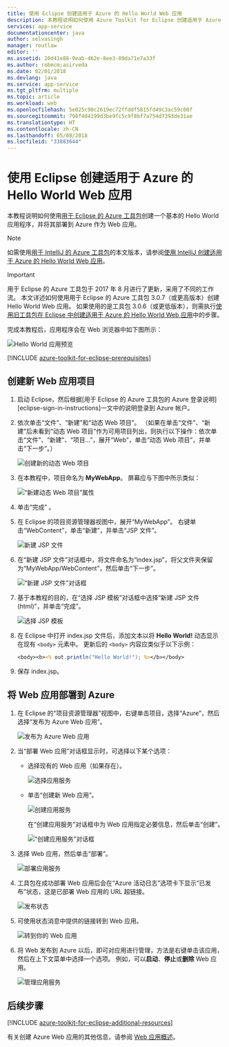 ```yaml
---
title: 使用 Eclipse 创建适用于 Azure 的 Hello World Web 应用
description: 本教程说明如何使用 Azure Toolkit for Eclipse 创建适用于 Azure 的 Hello World Web 应用。
services: app-service
documentationcenter: java
author: selvasingh
manager: routlaw
editor: ''
ms.assetid: 20d41e88-9eab-462e-8ee3-89da71e7a33f
ms.author: robmcm;asirveda
ms.date: 02/01/2018
ms.devlang: java
ms.service: app-service
ms.tgt_pltfrm: multiple
ms.topic: article
ms.workload: web
ms.openlocfilehash: 5e025c90c2619ec72ffddf5815fd49c3ac59c00f
ms.sourcegitcommit: 798f4d4199d3be9fc5c9f8bf7a754d7393de31ae
ms.translationtype: HT
ms.contentlocale: zh-CN
ms.lasthandoff: 05/08/2018
ms.locfileid: "33883644"
---
```

# <a name="create-a-hello-world-web-app-for-azure-using-eclipse"></a>使用 Eclipse 创建适用于 Azure 的 Hello World Web 应用

本教程说明如何使用[用于 Eclipse 的 Azure 工具包]创建一个基本的 Hello World 应用程序，并将其部署到 Azure 作为 Web 应用。

> [!NOTE]
>
> 如需使用[用于 IntelliJ 的 Azure 工具包]的本文版本，请参阅[使用 IntelliJ 创建适用于 Azure 的 Hello World Web 应用][intellij-hello-world]。
>

> [!IMPORTANT]
> 
> 用于 Eclipse 的 Azure 工具包于 2017 年 8 月进行了更新，采用了不同的工作流。 本文详述如何使用用于 Eclipse 的 Azure 工具包 3.0.7（或更高版本）创建 Hello World Web 应用。 如果使用的是工具包 3.0.6（或更低版本），则需执行[使用旧工具包在 Eclipse 中创建适用于 Azure 的 Hello World Web 应用][Legacy Version]中的步骤。
> 

完成本教程后，应用程序会在 Web 浏览器中如下图所示：

![Hello World 应用预览][browse-web-app]

[!INCLUDE [azure-toolkit-for-eclipse-prerequisites](../includes/azure-toolkit-for-eclipse-prerequisites.md)]

## <a name="create-a-new-web-app-project"></a>创建新 Web 应用项目

1. 启动 Eclipse，然后根据[用于 Eclipse 的 Azure 工具包的 Azure 登录说明][eclipse-sign-in-instructions]一文中的说明登录到 Azure 帐户。

1. 依次单击“文件”、“新建”和“动态 Web 项目”。 （如果在单击“文件”、“新建”后未看到“动态 Web 项目”作为可用项目列出，则执行以下操作：依次单击“文件”、“新建”、“项目...”，展开“Web”，单击“动态 Web 项目”，并单击“下一步”。）

   ![创建新的动态 Web 项目][file-new-dynamic-web-project]

2. 在本教程中，项目命名为 **MyWebApp**。 屏幕应与下图中所示类似：
   
   ![“新建动态 Web 项目”属性][dynamic-web-project-properties]

3. 单击“完成” 。

4. 在 Eclipse 的项目资源管理器视图中，展开“MyWebApp”。 右键单击“WebContent”，单击“新建”，并单击“JSP 文件”。

   ![新建 JSP 文件][create-new-jsp-file]

5. 在“新建 JSP 文件”对话框中，将文件命名为“index.jsp”，将父文件夹保留为“MyWebApp/WebContent”，然后单击“下一步”。

   ![“新建 JSP 文件”对话框][new-jsp-file-dialog]

6. 基于本教程的目的，在“选择 JSP 模板”对话框中选择“新建 JSP 文件(html)”，并单击“完成”。

   ![选择 JSP 模板][select-jsp-template]

7. 在 Eclipse 中打开 index.jsp 文件后，添加文本以将 **Hello World!** 动态显示 在现有 `<body>` 元素中。 更新后的 `<body>` 内容应类似于以下示例：
   
   ```jsp
   <body><b><% out.println("Hello World!"); %></b></body>
   ```

8. 保存 index.jsp。

## <a name="deploy-your-web-app-to-azure"></a>将 Web 应用部署到 Azure

1. 在 Eclipse 的“项目资源管理器”视图中，右键单击项目，选择“Azure”，然后选择“发布为 Azure Web 应用”。
   
   ![发布为 Azure Web 应用][publish-as-azure-web-app]

1. 当“部署 Web 应用”对话框显示时，可选择以下某个选项：

   * 选择现有的 Web 应用（如果存在）。

      ![选择应用服务][select-app-service]

   * 单击“创建新 Web 应用”。

      ![创建应用服务][create-app-service]

      在“创建应用服务”对话框中为 Web 应用指定必要信息，然后单击“创建”。

      ![“创建应用服务”对话框][create-app-service-dialog]

1. 选择 Web 应用，然后单击“部署”。

   ![部署应用服务][deploy-app-service]

1. 工具包在成功部署 Web 应用后会在“Azure 活动日志”选项卡下显示“已发布”状态，这是已部署 Web 应用的 URL 超链接。

   ![发布状态][publish-status]

1. 可使用状态消息中提供的链接转到 Web 应用。

   ![转到你的 Web 应用][browse-web-app]

1. 将 Web 发布到 Azure 以后，即可对应用进行管理，方法是右键单击该应用，然后在上下文菜单中选择一个选项。 例如，可以**启动**、**停止**或**删除** Web 应用。

   ![管理应用服务][manage-app-service]

## <a name="next-steps"></a>后续步骤

[!INCLUDE [azure-toolkit-for-eclipse-additional-resources](../includes/azure-toolkit-for-eclipse-additional-resources.md)]

有关创建 Azure Web 应用的其他信息，请参阅 [Web 应用概述]。

<!-- URL List -->

[用于 Eclipse 的 Azure 工具包]: azure-toolkit-for-eclipse.md
[用于 IntelliJ 的 Azure 工具包]: ../intellij/azure-toolkit-for-intellij.md
[intellij-hello-world]: ../intellij/azure-toolkit-for-intellij-create-hello-world-web-app.md
[Web 应用概述]: /azure/app-service/app-service-web-overview
[Apache Tomcat]: http://tomcat.apache.org/
[Jetty]: http://www.eclipse.org/jetty/
[Legacy Version]: azure-toolkit-for-eclipse-create-hello-world-web-app-legacy-version.md

<!-- IMG List -->

[browse-web-app]: ./media/azure-toolkit-for-eclipse-create-hello-world-web-app/browse-web-app.png
[file-new-dynamic-web-project]: ./media/azure-toolkit-for-eclipse-create-hello-world-web-app/file-new-dynamic-web-project.png
[dynamic-web-project-properties]: ./media/azure-toolkit-for-eclipse-create-hello-world-web-app/dynamic-web-project-properties.png
[create-new-jsp-file]: ./media/azure-toolkit-for-eclipse-create-hello-world-web-app/create-new-jsp-file.png
[new-jsp-file-dialog]: ./media/azure-toolkit-for-eclipse-create-hello-world-web-app/new-jsp-file-dialog.png
[select-jsp-template]: ./media/azure-toolkit-for-eclipse-create-hello-world-web-app/select-jsp-template.png
[publish-as-azure-web-app]: ./media/azure-toolkit-for-eclipse-create-hello-world-web-app/publish-as-azure-web-app.png
[deploy-web-app-dialog]: ./media/azure-toolkit-for-eclipse-create-hello-world-web-app/deploy-web-app-dialog.png
[select-app-service]: ./media/azure-toolkit-for-eclipse-create-hello-world-web-app/select-app-service.png
[create-app-service-dialog]: ./media/azure-toolkit-for-eclipse-create-hello-world-web-app/create-app-service-dialog.png
[publish-status]: ./media/azure-toolkit-for-eclipse-create-hello-world-web-app/publish-status.png
[create-app-service]: ./media/azure-toolkit-for-eclipse-create-hello-world-web-app/create-app-service.png
[deploy-app-service]: ./media/azure-toolkit-for-eclipse-create-hello-world-web-app/deploy-app-service.png
[manage-app-service]: ./media/azure-toolkit-for-eclipse-create-hello-world-web-app/manage-app-service.png

